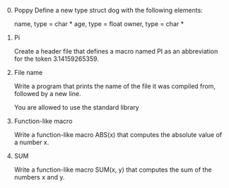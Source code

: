 0. Poppy
    Define a new type struct dog with the following elements:

    name, type = char *
    age, type = float
    owner, type = char *

1. Pi

    Create a header file that defines a macro named PI as an abbreviation for the token 3.14159265359.

2. File name

    Write a program that prints the name of the file it was compiled from, followed by a new line.

    You are allowed to use the standard library

3. Function-like macro

    Write a function-like macro ABS(x) that computes the absolute value of a number x.

4. SUM

    Write a function-like macro SUM(x, y) that computes the sum of the numbers x and y.